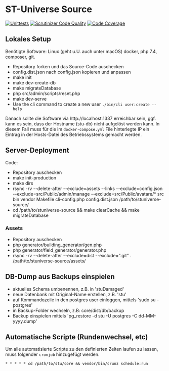 # ST-Universe Source

[![Unittests](https://github.com/st-universe/core/actions/workflows/unittests.yml/badge.svg)](https://github.com/st-universe/core/actions/workflows/unittests.yml)
[![Scrutinizer Code Quality](https://scrutinizer-ci.com/g/st-universe/core/badges/quality-score.png?b=maseter)](https://scrutinizer-ci.com/g/st-universe/core)
[![Code Coverage](https://scrutinizer-ci.com/g/st-universe/core/badges/coverage.png?b=master)](https://scrutinizer-ci.com/g/st-universe/core/?branch=master)

## Lokales Setup

Benötigte Software: Linux (geht u.U. auch unter macOS) docker, php 7.4,
composer, git.

- Repository forken und das Source-Code auschecken
- config.dist.json nach config.json kopieren und anpassen
- make init
- make dev-create-db
- make migrateDatabase
- php src/admin/scripts/reset.php
- make dev-serve
- Use the cli command to create a new user `./bin/cli user:create --help`

Danach sollte die Software via http://localhost:1337 erreichbar sein, ggf. kann
es sein, dass der Hostname (stu-db) nicht aufgelöst werden kann. In diesem
Fall muss für die im `docker-compose.yml` File hinterlegte IP ein Eintrag in
der Hosts-Datei des Betriebssystems gemacht werden.

## Server-Deployment

Code:

- Repository auschecken
- make init-production
- make dirs
- rsync -rv --delete-after --exclude=assets --links --exclude=config.json --exclude=src/Public/admin/manage --exclude=src/Public/avatare/* src bin vendor Makefile cli-config.php config.dist.json /path/to/stuniverse-source/
- cd /path/to/stuniverse-source && make clearCache && make migrateDatabase

### Assets

- Repository auschecken
- php generator/building_generator/gen.php
- php generator/field_generator/generator.php
- rsync -rv --delete-after --exclude=dist --exclude=".git" . /path/to/stuniverse-source/assets/

## DB-Dump aus Backups einspielen

- aktuelles Schema umbenennen, z.B. in 'stuDamaged'
- neue Datenbank mit Original-Name erstellen, z.B. 'stu'
- auf Kommandozeile in den postgres user einloggen, mittels 'sudo su - postgres'
- in Backup-Folder wechseln, z.B: core/dist/db/backup
- Backup einspielen mittels 'pg_restore -d stu -U postgres -C dd-MM-yyyy.dump'

## Automatische Scripte (Rundenwechsel, etc)

Um alle automatisierte Scripte zu den definierten Zeiten laufen zu lassen, muss folgender `cronjob` hinzugefügt werden.

```shell
* * * * * cd /path/to/stu/core && vendor/bin/crunz schedule:run
```
